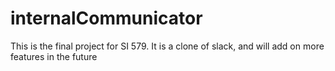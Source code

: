 # internalCommunicator
This is the final project for SI 579. It is a clone of slack, and will add on more features in the future
